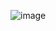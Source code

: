 ![image](https://user-images.githubusercontent.com/79208491/229356296-4052991c-1bbb-4ad9-ad0f-1f98b2977c20.png)
